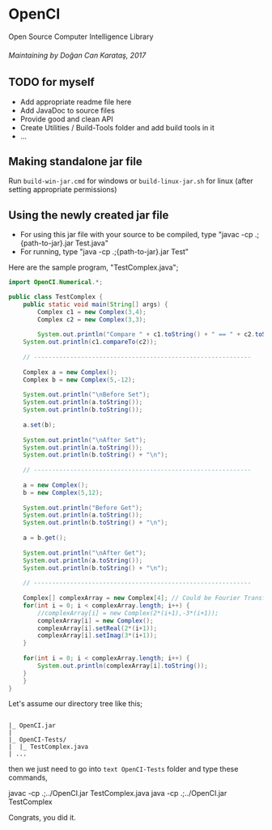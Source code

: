 # OpenCI
Open Source Computer Intelligence Library

###### *Maintaining by Doğan Can Karataş, 2017*


## TODO for myself
- Add appropriate readme file here
- Add JavaDoc to source files
- Provide good and clean API 
- Create Utilities / Build-Tools folder and add build tools in it
- ...

## Making standalone jar file
Run ``` build-win-jar.cmd ``` for windows or ``` build-linux-jar.sh ``` for linux (after setting appropriate permissions)


## Using the newly created jar file
- For using this jar file with your source to be compiled, type "javac -cp .;{path-to-jar}.jar Test.java"
- For running, type "java -cp .;{path-to-jar}.jar Test"

Here are the sample program, "TestComplex.java";

``` java
import OpenCI.Numerical.*;

public class TestComplex {
    public static void main(String[] args) {
        Complex c1 = new Complex(3,4);
        Complex c2 = new Complex(3,3);
	
        System.out.println("Compare " + c1.toString() + " == " + c2.toString());
	System.out.println(c1.compareTo(c2));
		
	// ------------------------------------------------------------
		
	Complex a = new Complex();
	Complex b = new Complex(5,-12);
		
	System.out.println("\nBefore Set");
	System.out.println(a.toString());
	System.out.println(b.toString());
		
	a.set(b);
		
	System.out.println("\nAfter Set");
	System.out.println(a.toString());
	System.out.println(b.toString() + "\n");
	
	// ------------------------------------------------------------
	
	a = new Complex();
	b = new Complex(5,12);
	
	System.out.println("Before Get");
	System.out.println(a.toString());
	System.out.println(b.toString() + "\n");
	
	a = b.get();
	
	System.out.println("\nAfter Get");
	System.out.println(a.toString());
	System.out.println(b.toString() + "\n");
	
	// ------------------------------------------------------------
	
	Complex[] complexArray = new Complex[4]; // Could be Fourier Transform Array
	for(int i = 0; i < complexArray.length; i++) {
		//complexArray[i] = new Complex(2*(i+1),-3*(i+1));
		complexArray[i] = new Complex();
		complexArray[i].setReal(2*(i+1));
		complexArray[i].setImag(3*(i+1));
	}
	
	for(int i = 0; i < complexArray.length; i++) {
		System.out.println(complexArray[i].toString());
	}
    }
}
``` 

Let's assume our directory tree like this;

``` text

|_ OpenCI.jar
|
|_ OpenCI-Tests/
|  |_ TestComplex.java
| ...

``` 

then we just need to go into ``` text OpenCI-Tests ``` folder and type these commands,

javac -cp .;../OpenCI.jar TestComplex.java
java -cp .;../OpenCI.jar TestComplex

Congrats, you did it.
